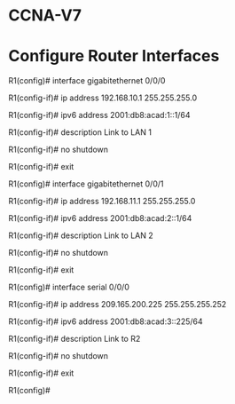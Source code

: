 # CCNA-V7
# Configure Router Interfaces

<p>R1(config)# interface gigabitethernet 0/0/0</p>

R1(config-if)# ip address 192.168.10.1 255.255.255.0 

R1(config-if)# ipv6 address 2001:db8:acad:1::1/64 

R1(config-if)# description Link to LAN 1

R1(config-if)# no shutdown

R1(config-if)# exit

R1(config)# interface gigabitethernet 0/0/1

R1(config-if)# ip address 192.168.11.1 255.255.255.0 

R1(config-if)# ipv6 address 2001:db8:acad:2::1/64 

R1(config-if)# description Link to LAN 2

R1(config-if)# no shutdown

R1(config-if)# exit

R1(config)# interface serial 0/0/0

R1(config-if)# ip address 209.165.200.225 255.255.255.252 

R1(config-if)# ipv6 address 2001:db8:acad:3::225/64 

R1(config-if)# description Link to R2

R1(config-if)# no shutdown

R1(config-if)# exit

R1(config)#

